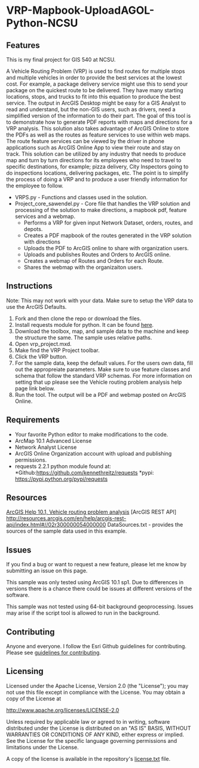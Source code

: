 # VRP-Mapbook-UploadAGOL-Python-NCSU


## Features

This is my final project for GIS 540 at NCSU. 

A Vehicle Routing Problem (VRP) is used to find routes for multiple stops and multiple vehicles in order to provide the best services at the lowest cost. For example, a package delivery service might use this to send your package on the quickest route to be delivered. They have many starting locations, stops, and trucks to fit into this equation to produce the best service. The output in ArcGIS Desktop might be easy for a GIS Analyst to read and understand, but the non-GIS users, such as drivers, need a simplified version of the information to do their part. The goal of this tool is to demonstrate how to generate PDF reports with maps and directions for a VRP analysis. This solution also takes advantage of ArcGIS Online to store the PDFs as well as the routes as feature services to use within web maps. The route feature services can be viewed by the driver in phone applications such as ArcGIS Online App to view their route and stay on track. This solution can be utilized by any industry that needs to produce map and turn by turn directions for its employees who need to travel to specific destinations, for example; pizza delivery, City Inspectors going to do inspections locations, delivering packages, etc. The point is to simplify the process of doing a VRP and to produce a user friendly information for the employee to follow.

* VRPS.py - Functions and classes used in the solution.
* Project_core_sawendel.py - Core file that handles the VRP solution and processing of the solution to make directions, a mapbook pdf, feature services and a webmap. 
	* Performs a VRP for given input Network Dataset, orders, routes, and depots.
	* Creates a PDF mapbook of the routes generated in the VRP solution with directions
	* Uploads the PDF to ArcGIS online to share with organization users.
	* Uploads and publishes Routes and Orders to ArcGIS online.
	* Creates a webmap of Routes and Orders for each Route.
	* Shares the webmap with the organizaiton users.


## Instructions

Note: This may not work with your data. Make sure to setup the VRP data to use the ArcGIS Defaults.

1. Fork and then clone the repo or download the files.
2. Install requests module for python. It can be found [here](https://github.com/kennethreitz/requests). 
3. Download the toolbox, map, and sample data to the machine and keep the
    structure the same. The sample uses relative paths.
4. Open vrp_project.mxd.
5. Make find the VRP Project toolbar.
6. Click the VRP button.
7. For the sample data, keep the default values. For the users own data, fill
    out the appropreiate parameters. Make sure to use feature classes and schema
    that follow the standard VRP schemas. For more information on setting that
    up please see the Vehicle routing problem analysis help page link below.
8. Run the tool. The output will be a PDF and webmap posted on ArcGIS Online.


## Requirements

* Your favorite Python editor to make modifications to the code.
* ArcMap 10.1 Advanced License
* Network Analyst License
* ArcGIS Online Organization account with upload and publishing permissions.
* requests 2.2.1 python module found at:
    *Github:https://github.com/kennethreitz/requests
    *pypi: https://pypi.python.org/pypi/requests


## Resources

[ArcGIS Help 10.1, Vehicle routing problem analysis](http://resources.arcgis.com/en/help/main/10.1/index.html#//00470000004v000000)
[ArcGIS REST API] http://resources.arcgis.com/en/help/arcgis-rest-api/index.html#//02r300000054000000
DataSources.txt - provides the sources of the sample data used in this example.

## Issues

If you find a bug or want to request a new feature, please let me know by submitting an issue on this page.

This sample was only tested using ArcGIS 10.1 sp1. Due to differences in versions
there is a chance there could be issues at different versions of the software.

This sample was not tested using 64-bit background geoprocessing. Issues may
arise if the script tool is allowed to run in the background.

## Contributing

Anyone and everyone. I follow the Esri Github guidelines for contributing. Please see [guidelines for contributing](https://github.com/esri/contributing).


## Licensing

Licensed under the Apache License, Version 2.0 (the "License");
you may not use this file except in compliance with the License.
You may obtain a copy of the License at


   http://www.apache.org/licenses/LICENSE-2.0


Unless required by applicable law or agreed to in writing, software
distributed under the License is distributed on an "AS IS" BASIS,
WITHOUT WARRANTIES OR CONDITIONS OF ANY KIND, either express or implied.
See the License for the specific language governing permissions and
limitations under the License.


A copy of the license is available in the repository's [license.txt](https://github.com/swwendel/ParcelFabricInvestigator-python-addin/blob/master/license.txt) file.
